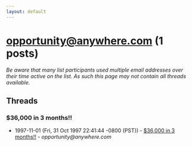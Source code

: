 ```yaml
---
layout: default
---
```


# opportunity@anywhere.com (1 posts)

_Be aware that many list participants used multiple email addresses over their time active on the list. As such this page may not contain all threads available._

## Threads

### $36,000 in 3 months!!
+ 1997-11-01 (Fri, 31 Oct 1997 22:41:44 -0800 (PST)) - [$36,000 in 3 months!!](/archive/1997/11/4fb650991c9996ab621c739e554c6f2da51a7abf7565a66487548c6a85bb68b6) - _opportunity@anywhere.com_

